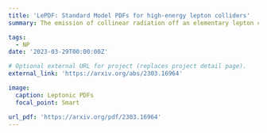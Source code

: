 ```yaml
---
title: 'LePDF: Standard Model PDFs for high-energy lepton colliders'
summary: The emission of collinear radiation off an elementary lepton can be factorised from the hard scattering process by introducing Parton Distribution Functions of a Lepton (LePDF), which, contrary to protons, can be derived from first principles. In case of multi-TeV lepton colliders, such as the muon colliders currently being proposed, the complete structure of Standard Model interactions must be taken into account.

tags:
  - NP
date: '2023-03-29T00:00:00Z'

# Optional external URL for project (replaces project detail page).
external_link: 'https://arxiv.org/abs/2303.16964'

image:
  caption: Leptonic PDFs
  focal_point: Smart

url_pdf: 'https://arxiv.org/pdf/2303.16964'
---
```

